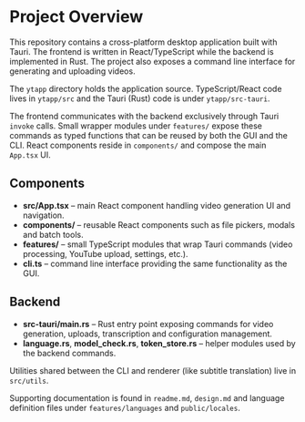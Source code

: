 # Project Overview

This repository contains a cross-platform desktop application built with Tauri. The frontend is written in React/TypeScript while the backend is implemented in Rust. The project also exposes a command line interface for generating and uploading videos.

The `ytapp` directory holds the application source. TypeScript/React code lives in `ytapp/src` and the Tauri (Rust) code is under `ytapp/src-tauri`.

The frontend communicates with the backend exclusively through Tauri `invoke` calls. Small wrapper modules under `features/` expose these commands as typed functions that can be reused by both the GUI and the CLI. React components reside in `components/` and compose the main `App.tsx` UI.

## Components
- **src/App.tsx** – main React component handling video generation UI and navigation.
- **components/** – reusable React components such as file pickers, modals and batch tools.
- **features/** – small TypeScript modules that wrap Tauri commands (video processing, YouTube upload, settings, etc.).
- **cli.ts** – command line interface providing the same functionality as the GUI.

## Backend
- **src-tauri/main.rs** – Rust entry point exposing commands for video generation, uploads, transcription and configuration management.
- **language.rs**, **model_check.rs**, **token_store.rs** – helper modules used by the backend commands.

Utilities shared between the CLI and renderer (like subtitle translation) live in `src/utils`.

Supporting documentation is found in `readme.md`, `design.md` and language definition files under `features/languages` and `public/locales`.

